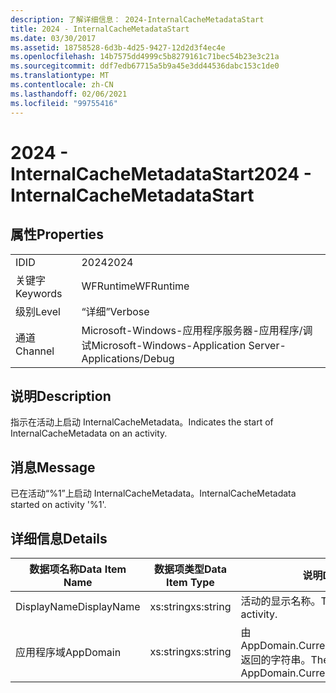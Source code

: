 ```yaml
---
description: 了解详细信息： 2024-InternalCacheMetadataStart
title: 2024 - InternalCacheMetadataStart
ms.date: 03/30/2017
ms.assetid: 18758528-6d3b-4d25-9427-12d2d3f4ec4e
ms.openlocfilehash: 14b7575dd4999c5b8279161c71bec54b23e3c21a
ms.sourcegitcommit: ddf7edb67715a5b9a45e3dd44536dabc153c1de0
ms.translationtype: MT
ms.contentlocale: zh-CN
ms.lasthandoff: 02/06/2021
ms.locfileid: "99755416"
---
```

# <a name="2024---internalcachemetadatastart"></a><span data-ttu-id="b7631-103">2024 - InternalCacheMetadataStart</span><span class="sxs-lookup"><span data-stu-id="b7631-103">2024 - InternalCacheMetadataStart</span></span>

## <a name="properties"></a><span data-ttu-id="b7631-104">属性</span><span class="sxs-lookup"><span data-stu-id="b7631-104">Properties</span></span>  
  
|||  
|-|-|  
|<span data-ttu-id="b7631-105">ID</span><span class="sxs-lookup"><span data-stu-id="b7631-105">ID</span></span>|<span data-ttu-id="b7631-106">2024</span><span class="sxs-lookup"><span data-stu-id="b7631-106">2024</span></span>|  
|<span data-ttu-id="b7631-107">关键字</span><span class="sxs-lookup"><span data-stu-id="b7631-107">Keywords</span></span>|<span data-ttu-id="b7631-108">WFRuntime</span><span class="sxs-lookup"><span data-stu-id="b7631-108">WFRuntime</span></span>|  
|<span data-ttu-id="b7631-109">级别</span><span class="sxs-lookup"><span data-stu-id="b7631-109">Level</span></span>|<span data-ttu-id="b7631-110">“详细”</span><span class="sxs-lookup"><span data-stu-id="b7631-110">Verbose</span></span>|  
|<span data-ttu-id="b7631-111">通道</span><span class="sxs-lookup"><span data-stu-id="b7631-111">Channel</span></span>|<span data-ttu-id="b7631-112">Microsoft-Windows-应用程序服务器-应用程序/调试</span><span class="sxs-lookup"><span data-stu-id="b7631-112">Microsoft-Windows-Application Server-Applications/Debug</span></span>|  
  
## <a name="description"></a><span data-ttu-id="b7631-113">说明</span><span class="sxs-lookup"><span data-stu-id="b7631-113">Description</span></span>  

 <span data-ttu-id="b7631-114">指示在活动上启动 InternalCacheMetadata。</span><span class="sxs-lookup"><span data-stu-id="b7631-114">Indicates the start of InternalCacheMetadata on an activity.</span></span>  
  
## <a name="message"></a><span data-ttu-id="b7631-115">消息</span><span class="sxs-lookup"><span data-stu-id="b7631-115">Message</span></span>  

 <span data-ttu-id="b7631-116">已在活动“%1”上启动 InternalCacheMetadata。</span><span class="sxs-lookup"><span data-stu-id="b7631-116">InternalCacheMetadata started on activity '%1'.</span></span>  
  
## <a name="details"></a><span data-ttu-id="b7631-117">详细信息</span><span class="sxs-lookup"><span data-stu-id="b7631-117">Details</span></span>  
  
|<span data-ttu-id="b7631-118">数据项名称</span><span class="sxs-lookup"><span data-stu-id="b7631-118">Data Item Name</span></span>|<span data-ttu-id="b7631-119">数据项类型</span><span class="sxs-lookup"><span data-stu-id="b7631-119">Data Item Type</span></span>|<span data-ttu-id="b7631-120">说明</span><span class="sxs-lookup"><span data-stu-id="b7631-120">Description</span></span>|  
|--------------------|--------------------|-----------------|  
|<span data-ttu-id="b7631-121">DisplayName</span><span class="sxs-lookup"><span data-stu-id="b7631-121">DisplayName</span></span>|<span data-ttu-id="b7631-122">xs:string</span><span class="sxs-lookup"><span data-stu-id="b7631-122">xs:string</span></span>|<span data-ttu-id="b7631-123">活动的显示名称。</span><span class="sxs-lookup"><span data-stu-id="b7631-123">The display name of the activity.</span></span>|  
|<span data-ttu-id="b7631-124">应用程序域</span><span class="sxs-lookup"><span data-stu-id="b7631-124">AppDomain</span></span>|<span data-ttu-id="b7631-125">xs:string</span><span class="sxs-lookup"><span data-stu-id="b7631-125">xs:string</span></span>|<span data-ttu-id="b7631-126">由 AppDomain.CurrentDomain.FriendlyName 返回的字符串。</span><span class="sxs-lookup"><span data-stu-id="b7631-126">The string returned by AppDomain.CurrentDomain.FriendlyName.</span></span>|
